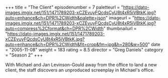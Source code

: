 +++
title = "The Client"
episodenumber = 7
paletteurl = "https://dato-images.imgix.net/151/1471789203-xCZEvuyFQcdsCyU8t4xR5iVBtkK.jpg?auto=enhance&ch=DPR%2CWidth&palette=json"
imageurl = "https://dato-images.imgix.net/151/1471789203-xCZEvuyFQcdsCyU8t4xR5iVBtkK.jpg?auto=compress%2Cformat&ch=DPR%2CWidth"
thumbnailurl = "https://dato-images.imgix.net/151/1471789203-xCZEvuyFQcdsCyU8t4xR5iVBtkK.jpg?auto=enhance&ch=DPR%2CWidth&fit=crop&fm=jpg&h=280&w=500"
date = "2005-11-08"
weight = 183
rating = 8.5
director = "Greg Daniels"
category = "Season 2"
+++

With Michael and Jan Levinson-Gould away from the office to land a new client, the staff discovers an unproduced screenplay in Michael's office.